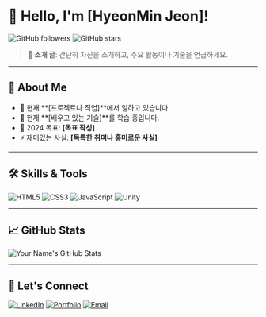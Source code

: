 # 👋 Hello, I'm [HyeonMin Jeon]!

![GitHub followers](https://img.shields.io/github/followers/your-username?label=Follow&style=social)
![GitHub stars](https://img.shields.io/github/stars/your-username?affiliations=OWNER%2CCOLLABORATOR&style=social)

> 🌟 **소개 글**: 간단히 자신을 소개하고, 주요 활동이나 기술을 언급하세요.

---

## 🚀 About Me
- 🔭 현재 **[프로젝트나 직업]**에서 일하고 있습니다.
- 🌱 현재 **[배우고 있는 기술]**를 학습 중입니다.
- 🥅 2024 목표: **[목표 작성]**
- ⚡ 재미있는 사실: **[독특한 취미나 흥미로운 사실]**

---

## 🛠️ Skills & Tools
![HTML5](https://img.shields.io/badge/HTML5-E34F26?style=for-the-badge&logo=html5&logoColor=white)
![CSS3](https://img.shields.io/badge/CSS3-1572B6?style=for-the-badge&logo=css3&logoColor=white)
![JavaScript](https://img.shields.io/badge/JavaScript-F7DF1E?style=for-the-badge&logo=javascript&logoColor=black)
![Unity](https://img.shields.io/badge/Unity-000000?style=for-the-badge&logo=unity&logoColor=white)

---

## 📈 GitHub Stats
![Your Name's GitHub Stats](https://github-readme-stats.vercel.app/api?username=your-username&show_icons=true&theme=radical)

---

## 🔗 Let's Connect
[![LinkedIn](https://img.shields.io/badge/LinkedIn-0077B5?style=for-the-badge&logo=linkedin&logoColor=white)](https://www.linkedin.com/in/your-username/)
[![Portfolio](https://img.shields.io/badge/Portfolio-222222?style=for-the-badge&logo=google-chrome&logoColor=white)](https://your-portfolio-link)
[![Email](https://img.shields.io/badge/Email-D14836?style=for-the-badge&logo=gmail&logoColor=white)](mailto:your-email@example.com)

